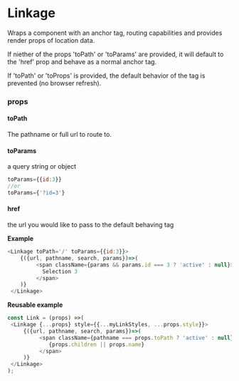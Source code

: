 # Linkage
Wraps a component with an anchor tag, routing capabilities and provides render props of location data.
  
If niether of the props 'toPath' or 'toParams' are provided, it will default to the 'href' prop and behave as a normal anchor tag. 
  
If 'toPath' or 'toProps' is provided, the default behavior of the <a> tag is prevented (no browser refresh).

### props
#### toPath
The pathname or full url to route to.
#### toParams
a query string or object  
```js
toParams={{id:3}}
//or
toParams={'?id=3'}
```
#### href
the url you would like to pass to the default behaving <a> tag
  
**Example**
```js
<Linkage toPath='/' toParams={{id:3}}>
    {({url, pathname, search, params})=>(
         <span className={params && params.id === 3 ? 'active' : null}>
           Selection 3
         </span>
    )}
 </Linkage>
 ```
 
 **Reusable example**
 ```js
const Link = (props) =>(
  <Linkage {...props} style={{...myLinkStyles, ...props.style}}>
      {({url, pathname, search, params})=>(
           <span className={pathname === props.toPath ? 'active' : null}>
              {props.children || props.name}
           </span>
      )}
  </Linkage>
 );
 ```
